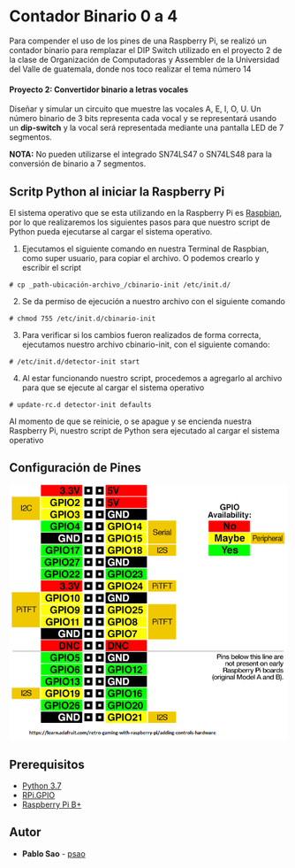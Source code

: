 # Contador Binario 0 a 4
Para compender el uso de los pines de una Raspberry Pi, se realizó un contador binario para remplazar el DIP Switch utilizado en el proyecto 2 de la clase de Organización de Computadoras y Assembler de la Universidad del Valle de guatemala, donde nos toco realizar el tema número 14

#### Proyecto 2: Convertidor binario a letras vocales
Diseñar y simular un circuito que muestre las vocales A, E, I, O, U. Un número binario de 3 bits representa cada vocal y se representará usando un **dip-switch** y la vocal será representada mediante una pantalla LED de 7 segmentos.

**NOTA:** No pueden utilizarse el integrado SN74LS47 o SN74LS48 para la conversión de binario a 7 segmentos.

## Scritp Python al iniciar la Raspberry Pi
El sistema operativo que se esta utilizando en la Raspberry Pi es [Raspbian](https://www.raspberrypi.org/downloads/raspbian/), por lo que realizaremos los siguientes pasos para que nuestro script de Python pueda ejecutarse al cargar el sistema operativo.

1. Ejecutamos el siguiente comando en nuestra Terminal de Raspbian, como super usuario, para copiar el archivo. O podemos crearlo y escribir el script 

```
# cp _path-ubicación-archivo_/cbinario-init /etc/init.d/
```

2. Se da permiso de ejecución a nuestro archivo con el siguiente comando

```
# chmod 755 /etc/init.d/cbinario-init
```

3. Para verificar si los cambios fueron realizados de forma correcta, ejecutamos nuestro archivo cbinario-init, con el siguiente comando:

```
# /etc/init.d/detector-init start
```
4. Al estar funcionando nuestro script, procedemos a agregarlo al archivo para que se ejecute al cargar el sistema operativo

```
# update-rc.d detector-init defaults
```

Al momento de que se reinicie, o se apague y se encienda nuestra Raspberry Pi, nuestro script de Python sera ejecutado al cargar el sistema operativo

## Configuración de Pines

![Pines de Raspberry Pi](/img/headers.png)

## Prerequisitos

* [Python 3.7](https://www.python.org/downloads/release/python-370/)
* [RPi.GPIO](https://pypi.org/project/RPi.GPIO/)
* [Raspberry Pi B+](https://www.raspberrypi.org/products/raspberry-pi-1-model-b-plus/)

## Autor

* **Pablo Sao** - [psao](https://github.com/psao)
